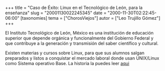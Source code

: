 +++
title = "Caso de Éxito: Linux en el Tecnológico de León, para la enseñanza"
slug = "20001130022245345"
date = "2000-11-30T02:22:45-06:00"
[taxonomies]
tema = ["ChorosViejos"]
autor = ["Leo Trujillo Gómez"]
+++

El Instituto Tecnológico de León, México es una institución de educación
superior que depende orgánica y funcionalmente del Gobierno Federal y
que contribuye a la generación y transmisión del saber científico y
cultural.

Existen materias y cursos sobre Linux, para que sus alumnos salgan
preparados y listos a conquistar el mercado laboral donde usan
UNIX/Linux como Sistema operativo Base. La historia la puedes leer
[aqui](http://linuxalianza.com/cgi-bin/cgiGetTitleArticle?LANG=es&ObjectID=2359&Region=31719423)

